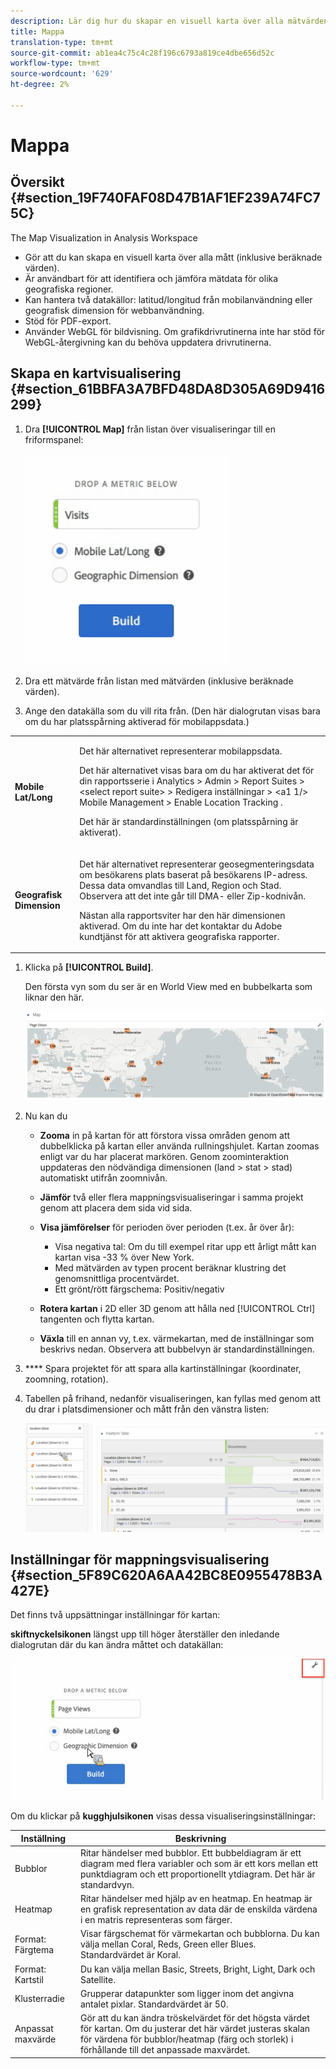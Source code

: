 ```yaml
---
description: Lär dig hur du skapar en visuell karta över alla mätvärden i Analysis Workspace.
title: Mappa
translation-type: tm+mt
source-git-commit: ab1ea4c75c4c28f196c6793a819ce4dbe656d52c
workflow-type: tm+mt
source-wordcount: '629'
ht-degree: 2%

---
```



# Mappa

## Översikt {#section_19F740FAF08D47B1AF1EF239A74FC75C}

The Map Visualization in Analysis Workspace

* Gör att du kan skapa en visuell karta över alla mått (inklusive beräknade värden).
* Är användbart för att identifiera och jämföra mätdata för olika geografiska regioner.
* Kan hantera två datakällor: latitud/longitud från mobilanvändning eller geografisk dimension för webbanvändning.
* Stöd för PDF-export.
* Använder WebGL för bildvisning. Om grafikdrivrutinerna inte har stöd för WebGL-återgivning kan du behöva uppdatera drivrutinerna.

## Skapa en kartvisualisering {#section_61BBFA3A7BFD48DA8D305A69D9416299}

1. Dra **[!UICONTROL Map]** från listan över visualiseringar till en friformspanel:

   ![](assets/map-viz1.png)

1. Dra ett mätvärde från listan med mätvärden (inklusive beräknade värden).
1. Ange den datakälla som du vill rita från. (Den här dialogrutan visas bara om du har platsspårning aktiverad för mobilappsdata.)

<table id="table_CD54B433464B4282A7524FB187016C47"> 
 <tbody> 
  <tr> 
   <td colname="col1"> <p><b>Mobile Lat/Long</b> </p> </td> 
   <td colname="col2"> <p>Det här alternativet representerar mobilappsdata. </p> <p>Det här alternativet visas bara om du har aktiverat det för din rapportsserie i <span class="ignoretag"> <span class="uicontrol"> Analytics </span> &gt; <span class="uicontrol"> Admin </span> &gt; <span class="uicontrol"> Report Suites </span> &gt; <span class="uicontrol"> &lt;select report suite&gt; </span> &gt; <span class="uicontrol"> Redigera inställningar </span> &gt; &lt;a1 1/&gt; Mobile Management </span> &gt; <span class="uicontrol"> Enable Location Tracking </span> </span>.<span class="uicontrol"> </span></p> <p>Det här är standardinställningen (om platsspårning är aktiverat). </p> </td> 
  </tr> 
  <tr> 
   <td colname="col1"> <p><b>Geografisk Dimension  </b> </p> </td> 
   <td colname="col2"> <p>Det här alternativet representerar geosegmenteringsdata om besökarens plats baserat på besökarens IP-adress. Dessa data omvandlas till Land, Region och Stad. Observera att det inte går till DMA- eller Zip-kodnivån. </p> <p>Nästan alla rapportsviter har den här dimensionen aktiverad. Om du inte har det kontaktar du Adobe kundtjänst för att aktivera geografiska rapporter. </p> </td> 
  </tr> 
 </tbody> 
</table>

1. Klicka på **[!UICONTROL Build]**.

   Den första vyn som du ser är en World View med en bubbelkarta som liknar den här.

   ![](assets/bubble-world-view.png)

1. Nu kan du

   * **Zooma** in på kartan för att förstora vissa områden genom att dubbelklicka på kartan eller använda rullningshjulet. Kartan zoomas enligt var du har placerat markören. Genom zoominteraktion uppdateras den nödvändiga dimensionen (land > stat > stad) automatiskt utifrån zoomnivån.
   * **Jämför** två eller flera mappningsvisualiseringar i samma projekt genom att placera dem sida vid sida.
   * **Visa jämförelser** för perioden över perioden (t.ex. år över år):

      * Visa negativa tal: Om du till exempel ritar upp ett årligt mått kan kartan visa -33 % över New York.
      * Med mätvärden av typen procent beräknar klustring det genomsnittliga procentvärdet.
      * Ett grönt/rött färgschema: Positiv/negativ
   * **Rotera kartan** i 2D eller 3D genom att hålla ned  [!UICONTROL Ctrl] tangenten och flytta kartan.

   * **Växla** till en annan vy, t.ex. värmekartan, med de  [](/help/analyze/analysis-workspace/visualizations/map-visualization.md#section_5F89C620A6AA42BC8E0955478B3A427E) inställningar som beskrivs nedan. Observera att bubbelvyn är standardinställningen.


1. **** Spara projektet för att spara alla kartinställningar (koordinater, zoomning, rotation).
1. Tabellen på frihand, nedanför visualiseringen, kan fyllas med genom att du drar i platsdimensioner och mått från den vänstra listen:

   ![](assets/location-dimensions.png)

## Inställningar för mappningsvisualisering {#section_5F89C620A6AA42BC8E0955478B3A427E}

Det finns två uppsättningar inställningar för kartan:

**skiftnyckelsikonen** längst upp till höger återställer den inledande dialogrutan där du kan ändra måttet och datakällan:

![](assets/map-wrench.png)

Om du klickar på **kugghjulsikonen** visas dessa visualiseringsinställningar:

| Inställning | Beskrivning |
|--- |--- |
| Bubblor | Ritar händelser med bubblor. Ett bubbeldiagram är ett diagram med flera variabler och som är ett kors mellan ett punktdiagram och ett proportionellt ytdiagram. Det här är standardvyn. |
| Heatmap | Ritar händelser med hjälp av en heatmap. En heatmap är en grafisk representation av data där de enskilda värdena i en matris representeras som färger. |
| Format: Färgtema | Visar färgschemat för värmekartan och bubblorna. Du kan välja mellan Coral, Reds, Green eller Blues. Standardvärdet är Koral. |
| Format: Kartstil | Du kan välja mellan Basic, Streets, Bright, Light, Dark och Satellite. |
| Klusterradie | Grupperar datapunkter som ligger inom det angivna antalet pixlar. Standardvärdet är 50. |
| Anpassat maxvärde | Gör att du kan ändra tröskelvärdet för det högsta värdet för kartan. Om du justerar det här värdet justeras skalan för värdena för bubblor/heatmap (färg och storlek) i förhållande till det anpassade maxvärdet. |
